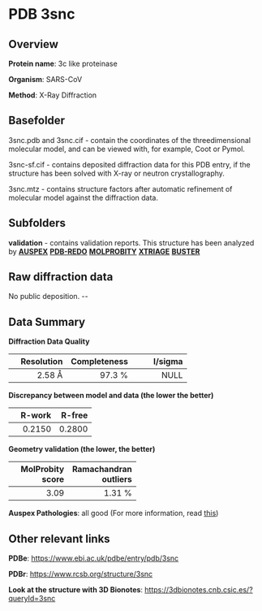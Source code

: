 # PDB 3snc

## Overview

**Protein name**: 3c like proteinase

**Organism**: SARS-CoV

**Method**: X-Ray Diffraction

## Basefolder

3snc.pdb and 3snc.cif - contain the coordinates of the threedimensional molecular model, and can be viewed with, for example, Coot or Pymol.

3snc-sf.cif - contains deposited diffraction data for this PDB entry, if the structure has been solved with X-ray or neutron crystallography.

3snc.mtz - contains structure factors after automatic refinement of molecular model against the diffraction data.

## Subfolders





**validation** - contains validation reports. This structure has been analyzed by [**AUSPEX**](https://github.com/thorn-lab/coronavirus_structural_task_force/tree/master/pdb/3c_like_proteinase/SARS-CoV/3snc/validation/auspex) [**PDB-REDO**](https://github.com/thorn-lab/coronavirus_structural_task_force/tree/master/pdb/3c_like_proteinase/SARS-CoV/3snc/validation/pdb-redo) [**MOLPROBITY**](https://github.com/thorn-lab/coronavirus_structural_task_force/tree/master/pdb/3c_like_proteinase/SARS-CoV/3snc/validation/molprobity) [**XTRIAGE**](https://github.com/thorn-lab/coronavirus_structural_task_force/blob/master/pdb/3c_like_proteinase/SARS-CoV/3snc/validation/Xtriage_output.log) [**BUSTER**](https://www.globalphasing.com/buster/wiki/index.cgi?Covid19Pdb3SNC)

## Raw diffraction data

No public deposition. --<br> 

## Data Summary
**Diffraction Data Quality**

|   | Resolution | Completeness| I/sigma |
|---|-------------:|----------------:|--------------:|
|   |2.58 Å|97.3  %|<img width=50/>NULL |

**Discrepancy between model and data (the lower the better)**

|   | **R-work**| **R-free**   
|---|-------------:|----------------:|           
||  0.2150|  0.2800|

**Geometry validation (the lower, the better)**

|   |**MolProbity<br>score**| **Ramachandran<br>outliers** 
|---|-------------:|----------------:|
||  3.09|  1.31 %|

**Auspex Pathologies**: all good (For more information, read [this](https://github.com/thorn-lab/coronavirus_structural_task_force/blob/master/pdb/3c_like_proteinase/SARS-CoV/3snc/validation/auspex/3snc_auspex_comments.txt))

 



## Other relevant links 
**PDBe**:  https://www.ebi.ac.uk/pdbe/entry/pdb/3snc
 
**PDBr**: https://www.rcsb.org/structure/3snc 

**Look at the structure with 3D Bionotes**: https://3dbionotes.cnb.csic.es/?queryId=3snc

